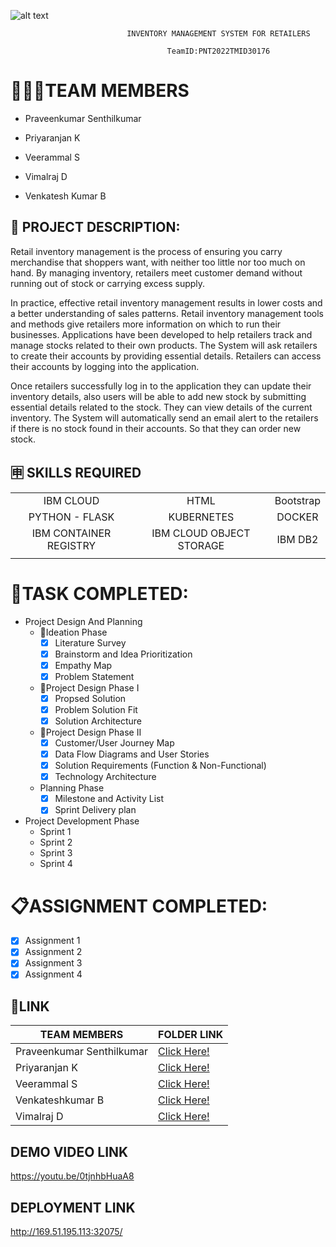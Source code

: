 ![alt text](https://upload.wikimedia.org/wikipedia/commons/5/51/IBM_logo.svg)

                              INVENTORY MANAGEMENT SYSTEM FOR RETAILERS

                                       TeamID:PNT2022TMID30176 
    



# **🧑🏻👩TEAM MEMBERS**
- Praveenkumar Senthilkumar

- Priyaranjan K

- Veerammal S

- Vimalraj D

- Venkatesh Kumar B    



## **📜 PROJECT DESCRIPTION:**

Retail inventory management is the process of ensuring you carry merchandise that shoppers want, with neither too little nor too much on hand. By managing inventory, retailers meet customer demand without running out of stock or carrying excess supply.

In practice, effective retail inventory management results in lower costs and a better understanding of sales patterns. Retail inventory management tools and methods give retailers more information on which to run their businesses. Applications have been developed to help retailers track and manage stocks related to their own products. The System will ask retailers to create their accounts by providing essential details. Retailers can access their accounts by logging into the application.

Once retailers successfully log in to the application they can update their inventory details, also users will be able to add new stock by submitting essential details related to the stock. They can view details of the current inventory. The System will automatically send an email alert to the retailers if there is no stock found in their accounts.  So that they can order new stock.


## 🈸 **SKILLS REQUIRED**
|    |   |   |
| :---:         |     :---:      |          :---: | 
| IBM CLOUD   | HTML     | Bootstrap    | JAVASCRIPT | 
| PYTHON - FLASK    | KUBERNETES      | DOCKER    |
| IBM CONTAINER REGISTRY | IBM CLOUD OBJECT STORAGE | IBM DB2 |
| | | |



# **📗TASK COMPLETED:**

- Project Design And Planning
  - 🧩Ideation Phase
    - [x] Literature Survey  
    - [x] Brainstorm and Idea Prioritization  
    - [x] Empathy Map  
    - [x] Problem Statement  
  - 📝Project Design Phase I
    - [x] Propsed Solution  
    - [x] Problem Solution Fit  
    - [x] Solution Architecture  
  - 📝Project Design Phase II
    - [x] Customer/User Journey Map  
    - [x] Data Flow Diagrams and User Stories  
    - [x] Solution Requirements (Function & Non-Functional)  
    - [x] Technology Architecture  
  - Planning Phase 
    - [x] Milestone and Activity List
    - [x] Sprint Delivery plan
- Project Development Phase
    - Sprint 1
    - Sprint 2
    - Sprint 3
    - Sprint 4 

# **📋ASSIGNMENT COMPLETED:**
  - [x] Assignment 1  
  - [x] Assignment 2  
  - [x] Assignment 3  
  - [x] Assignment 4
  
## **🔗LINK**

| TEAM MEMBERS | FOLDER LINK    |
| ------------- | ------------- |
| Praveenkumar Senthilkumar | [Click Here!](https://github.com/IBM-EPBL/IBM-Project-18747-1659689186/tree/main/Assignments/Team%20Lead)                  
| Priyaranjan K | [Click Here!](https://github.com/IBM-EPBL/IBM-Project-18747-1659689186/tree/main/Assignments/Team%20Member%201)  
| Veerammal S     | [Click Here!](https://github.com/IBM-EPBL/IBM-Project-18747-1659689186/tree/main/Assignments/Team%20Member%202)  
| Venkateshkumar B  | [Click Here!](https://github.com/IBM-EPBL/IBM-Project-18747-1659689186/tree/main/Assignments/Team%20Member%203)  
| Vimalraj D |[Click Here!](https://github.com/IBM-EPBL/IBM-Project-18747-1659689186/tree/main/Assignments/Team%20Member%204)  


## **DEMO VIDEO LINK**
https://youtu.be/0tjnhbHuaA8

## **DEPLOYMENT LINK**
http://169.51.195.113:32075/